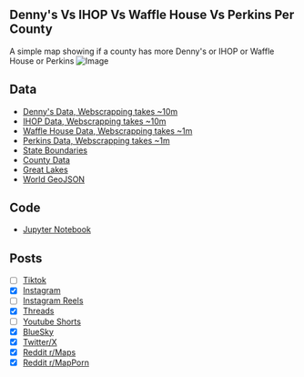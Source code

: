 ## Denny's Vs IHOP Vs Waffle House Vs Perkins Per County
A simple map showing if a county has more Denny's or IHOP or Waffle House or Perkins
![Image](https://drive.google.com/uc?export=view&id=1Nka-ACR3vnGmnxddIIhTzoV6gMb24AIg)

## Data
* [Denny's Data, Webscrapping takes ~10m](../../restaurants/Dennys_Per_State/)
* [IHOP Data, Webscrapping takes ~10m](../../restaurants/IHOPs_Per_State/)
* [Waffle House Data, Webscrapping takes ~1m](../../restaurants/Waffle_House_Per_State/)
* [Perkins Data, Webscrapping takes ~1m](../../restaurants/Perkins_Per_State/)
* [State Boundaries](https://www.census.gov/geographies/mapping-files/time-series/geo/carto-boundary-file.html)
* [County Data](https://www.census.gov/geographies/mapping-files/time-series/geo/cartographic-boundary.html)
* [Great Lakes](https://usicecenter.gov/Products/GreatLakesData)
* [World GeoJSON](https://public.opendatasoft.com/explore/dataset/world-administrative-boundaries/export/?flg=en-us)

## Code
* [Jupyter Notebook](FormatData.ipynb)

## Posts
- [ ] [Tiktok]()
- [x] [Instagram](https://www.instagram.com/p/DMlHS-svxcM/)
- [ ] [Instagram Reels]()
- [x] [Threads](https://www.threads.com/@vinemapper/post/DMlHTiAPlAm)
- [ ] [Youtube Shorts]()
- [x] [BlueSky](https://bsky.app/profile/vinemapper.bsky.social/post/3luv4n66lj22o)
- [x] [Twitter/X](https://x.com/VineMapper/status/1949164613070901535)
- [x] [Reddit r/Maps](https://www.reddit.com/r/Maps/comments/1m9zj5x/ihop_vs_dennys_vs_waffle_house_vs_perkins_per/)
- [x] [Reddit r/MapPorn](https://www.reddit.com/r/MapPorn/comments/1m9zj7d/ihop_vs_dennys_vs_waffle_house_vs_perkins_per/)
